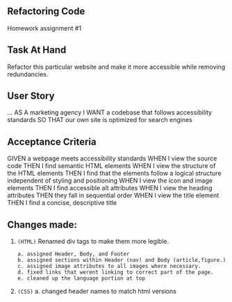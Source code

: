 ## Refactoring Code
Homework assignment #1

## Task At Hand
Refactor this particular website and make it more accessible while removing redundancies.

## User Story
...
AS A marketing agency
I WANT a codebase that follows accessibility standards
SO THAT our own site is optimized for search engines

## Acceptance Criteria
GIVEN a webpage meets accessibility standards
WHEN I view the source code
THEN I find semantic HTML elements
WHEN I view the structure of the HTML elements
THEN I find that the elements follow a logical structure independent of styling and positioning
WHEN I view the icon and image elements
THEN I find accessible alt attributes
WHEN I view the heading attributes
THEN they fall in sequential order
WHEN I view the title element
THEN I find a concise, descriptive title



## Changes made:

1. `(HTML)` Renamed div tags to make them more legible.
   ```
   a. assigned Header, Body, and Footer
   b. assigned sections within Header (nav) and Body (article,figure.)
   c. assigned image attributes to all images where necessary.
   d. fixed links that werent linking to correct part of the page.
   e. cleaned up the language portion at top

 2. `(CSS)`
    a. changed header names to match html versions









   